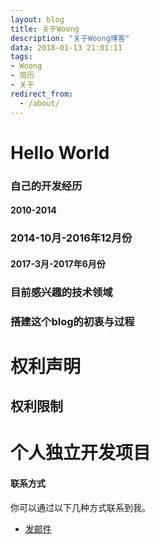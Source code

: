```yaml
---
layout: blog
title: 关于Woong
description: "关于Woong博客"
data: 2018-01-13 21:01:11
tags: 
- Woong
- 简历
- 关于
redirect_from:
  - /about/
---
```


# Hello World
 
### 自己的开发经历

#### 2010-2014
### 2014-10月-2016年12月份
#### 2017-3月-2017年6月份
### 目前感兴趣的技术领域
### 搭建这个blog的初衷与过程
# 权利声明
## 权利限制
# 个人独立开发项目
#### 联系方式
 
你可以通过以下几种方式联系到我。

* [发邮件](mailto:jin_wang_hui@163.com)
